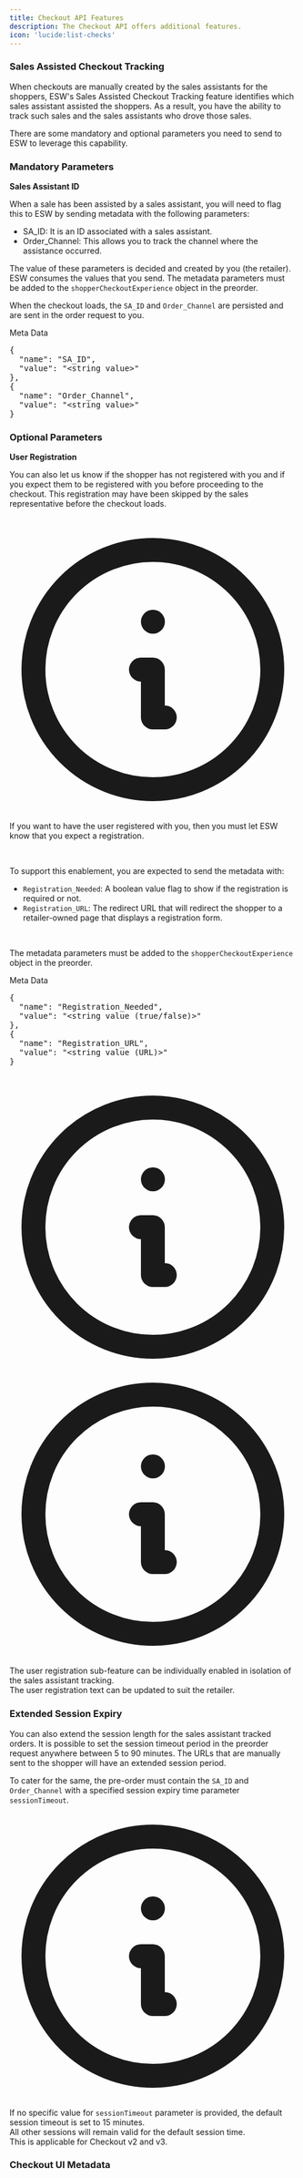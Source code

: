 ```yaml
---
title: Checkout API Features
description: The Checkout API offers additional features.
icon: 'lucide:list-checks'
---
```


### Sales Assisted Checkout Tracking

When checkouts are manually created by the sales assistants for the shoppers, ESW's Sales Assisted Checkout Tracking feature identifies which sales assistant assisted the shoppers. As a result, you have the ability to track such sales and the sales assistants who drove those sales.

There are some mandatory and optional parameters you need to send to ESW to leverage this capability.

### Mandatory Parameters

**Sales Assistant ID**

<section class="space-y-4 text-md text-neutral-700 dark:text-neutral-300">
  <p>
    When a sale has been assisted by a sales assistant, you will need to flag this to ESW by sending metadata with the following parameters:
  </p>

  <ul role="list" class="list-disc marker:text-primary pl-6 space-y-1">
    <li><span class="font-medium">SA_ID</span>: It is an ID associated with a sales assistant.</li>
    <li><span class="font-medium">Order_Channel</span>: This allows you to track the channel where the assistance occurred.</li>
  </ul>

  <p>
    The value of these parameters is decided and created by you (the retailer). ESW consumes the values that you send. The metadata parameters must be added to the <code class="font-mono text-sm text-primary dark:text-primary-foreground">shopperCheckoutExperience</code> object in the preorder.
  </p>
</section>

<p class="text-md text-neutral-700 dark:text-neutral-300">
  When the checkout loads, the 
  <code class="font-mono text-sm text-primary dark:text-primary-foreground">SA_ID</code> 
  and 
  <code class="font-mono text-sm text-primary dark:text-primary-foreground">Order_Channel</code> 
  are persisted and are sent in the order request to you.
</p>


<p class="text-md text-primary dark:text-primary-foreground font-medium mb-2">Meta Data</p>
<pre class="text-sm font-mono text-primary dark:text-primary-foreground leading-snug">
{
  "name": "SA_ID",
  "value": "&lt;string value&gt;"
},
{
  "name": "Order_Channel",
  "value": "&lt;string value&gt;"
}
</pre>


### Optional Parameters

**User Registration**

You can also let us know if the shopper has not registered with you and if you expect them to be registered with you before proceeding to the checkout. This registration may have been skipped by the sales representative before the checkout loads.

<br>

<div class="flex items-start gap-3 rounded-md border-l-4 border-primary bg-primary/10 dark:border-primary dark:bg-primary/20 p-4 text-sm text-primary dark:text-primary-foreground shadow-sm">
  <svg xmlns="http://www.w3.org/2000/svg" class="mt-0.5 h-5 w-5 shrink-0 text-primary dark:text-primary-foreground" fill="none" viewBox="0 0 24 24" stroke="currentColor">
    <path stroke-linecap="round" stroke-linejoin="round" stroke-width="2" d="M13 16h-1v-4h-1m1-4h.01M12 2a10 10 0 100 20 10 10 0 000-20z" />
  </svg>
  <p class="text-sm">
    If you want to have the user registered with you, then you must let ESW know that you expect a registration.
  </p>
</div>

<br>

<section class="space-y-4 text-base text-neutral-700 dark:text-neutral-300">
  <p>
    To support this enablement, you are expected to send the metadata with:
  </p>

  <ul class="list-disc marker:text-primary pl-6 space-y-1">
    <li>
      <code class="font-mono">Registration_Needed</code>: A boolean value flag to show if the registration is required or not.
    </li>
    <li>
      <code class="font-mono">Registration_URL</code>: The redirect URL that will redirect the shopper to a retailer-owned page that displays a registration form.
    </li>
  </ul>

<br>

  <p>
    The metadata parameters must be added to the 
    <code class="font-mono">shopperCheckoutExperience</code> object in the preorder.
  </p>
</section>

<p class="text-md text-primary dark:text-primary-foreground font-medium mb-2">Meta Data</p>
<pre class="text-sm font-mono text-primary dark:text-primary-foreground leading-snug">
{
  "name": "Registration_Needed",
  "value": "&lt;string value (true/false)&gt;"
},
{
  "name": "Registration_URL",
  "value": "&lt;string value (URL)&gt;"
}
</pre>

<br>

<div class="flex items-start gap-3 rounded-xl border border-primary/10 bg-primary/5 dark:border-primary/30 dark:bg-primary/10 p-5 text-sm text-primary dark:text-primary-foreground shadow-sm">
  <!-- Note icon -->
  <svg xmlns="http://www.w3.org/2000/svg" class="mt-0.5 h-5 w-5 shrink-0 text-primary dark:text-primary-foreground" fill="none" viewBox="0 0 24 24" stroke="currentColor">
    <path stroke-linecap="round" stroke-linejoin="round" stroke-width="2" d="M13 16h-1v-4h-1m1-4h.01M12 2a10 10 0 100 20 10 10 0 000-20z" />
  </svg>


<div class="flex items-start gap-3 rounded-md border-l-4 border-primary bg-primary/10 dark:border-primary dark:bg-primary/20 p-4 text-sm text-primary dark:text-primary-foreground shadow-sm">
  <svg xmlns="http://www.w3.org/2000/svg" class="mt-0.5 h-5 w-5 shrink-0 text-primary dark:text-primary-foreground" fill="none" viewBox="0 0 24 24" stroke="currentColor">
    <path stroke-linecap="round" stroke-linejoin="round" stroke-width="2" d="M13 16h-1v-4h-1m1-4h.01M12 2a10 10 0 100 20 10 10 0 000-20z" />
  </svg>
  <p class="text-sm">
    The <span class="font-medium">user registration</span> sub-feature can be individually enabled in isolation of the <span class="font-medium">sales assistant tracking</span>.<br />
    The user registration text can be updated to suit the retailer.
  </p>
</div>


<div class="space-y-6 text-md text-neutral-700 dark:text-neutral-300">

  <div>
    <h3 class="text-base font-semibold text-primary dark:text-primary-foreground">
      Extended Session Expiry
    </h3>
    <p>
      You can also extend the session length for the sales assistant tracked orders. It is possible to set the session timeout period in the preorder request anywhere between 5 to 90 minutes. The URLs that are manually sent to the shopper will have an extended session period.
    </p>
  </div>

  <section>
    <p>
      To cater for the same, the pre-order must contain the 
      <code class="font-mono text-primary">SA_ID</code> and 
      <code class="font-mono text-primary">Order_Channel</code> 
      with a specified session expiry time parameter 
      <code class="font-mono text-primary">sessionTimeout</code>.
    </p>
  </section>

  <div class="flex items-start gap-3 rounded-md border-l-4 border-primary bg-primary/10 dark:border-primary dark:bg-primary/20 p-4 text-sm text-primary dark:text-primary-foreground shadow-sm">
    <svg xmlns="http://www.w3.org/2000/svg" class="mt-0.5 h-5 w-5 shrink-0 text-primary dark:text-primary-foreground" fill="none" viewBox="0 0 24 24" stroke="currentColor">
      <path stroke-linecap="round" stroke-linejoin="round" stroke-width="2" d="M13 16h-1v-4h-1m1-4h.01M12 2a10 10 0 100 20 10 10 0 000-20z" />
    </svg>
    <p class="text-sm">
      If no specific value for <code class="font-mono">sessionTimeout</code> parameter is provided, the default session timeout is set to 15 minutes.<br />
      All other sessions will remain valid for the default session time.<br />
      This is applicable for Checkout v2 and v3.
    </p>
  </div>

  <h3 class="text-base font-semibold text-primary dark:text-primary-foreground">
    Checkout UI Metadata
  </h3>

</div>


